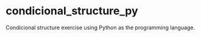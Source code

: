# condicional_structure_py
Condicional structure exercise using Python as the programming language.
